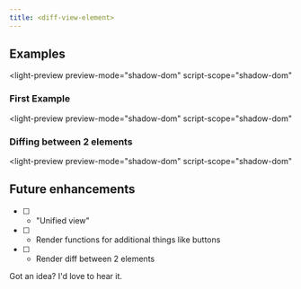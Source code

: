 ```yaml
---
title: <diff-view-element>
---
```


<diff-view-element hidden></diff-view-element>

## Examples

<light-preview
preview-mode="shadow-dom"
script-scope="shadow-dom"

>

  <script slot="code" type="text/plain">
    <diff-view-element
      language="javascript"
      oldValue="const x = 'Hello World'"
      newValue="const y = 'Hello Moto'
console.log(y)"
    >
    </diff-view-element>
  </script>
</light-preview>

### First Example

<light-preview
preview-mode="shadow-dom"
script-scope="shadow-dom"

>

  <script slot="code" type="text/plain">
    <diff-view-element
      language="javascript"
    >
    </diff-view-element>
    <script type="module">
      ;(async () => {
        const viewer = document.querySelector("diff-view-element")
        const newValue = await (await fetch("https://raw.githubusercontent.com/praneshr/react-diff-viewer/master/examples/src/diff/javascript/new.rjs")).text()
        viewer.newValue = newValue

        const oldValue = await (await fetch("https://raw.githubusercontent.com/praneshr/react-diff-viewer/master/examples/src/diff/javascript/old.rjs")).text()
        viewer.oldValue = oldValue
      })()
    &lt;/script>
  </script>
</light-preview>

### Diffing between 2 elements

<light-preview
preview-mode="shadow-dom"
script-scope="shadow-dom"

>

  <script slot="code" type="text/plain">
    <div id="element-1">Element 1</div>
    <div id="element-2">Element 2</div>
    <br>
    <diff-view-element
      language="javascript"
    >
    </diff-view-element>
  </script>
</light-preview>

## Future enhancements

- [ ] - "Unified view"
- [ ] - Render functions for additional things like buttons
- [ ] - Render diff between 2 elements

Got an idea? I'd love to hear it.
